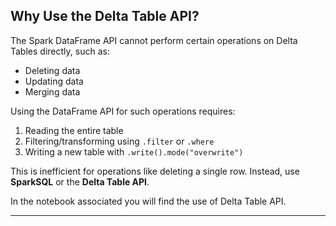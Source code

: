 ## Why Use the Delta Table API?
The Spark DataFrame API cannot perform certain operations on Delta Tables directly, such as:
- Deleting data
- Updating data
- Merging data

Using the DataFrame API for such operations requires:
1. Reading the entire table
2. Filtering/transforming using `.filter` or `.where`
3. Writing a new table with `.write().mode("overwrite")`

This is inefficient for operations like deleting a single row. Instead, use **SparkSQL** or the **Delta Table API**.

In the notebook associated you will find the use of Delta Table API.

---

